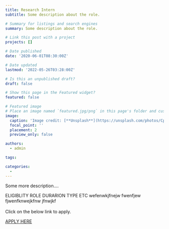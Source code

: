 ```yaml
---
title: Research Intern
subtitle: Some description about the role.

# Summary for listings and search engines
summary: Some description about the role.

# Link this post with a project
projects: []

# Date published
date: '2020-06-01T08:30:00Z'

# Date updated
lastmod: '2022-05-26T03:28:00Z'

# Is this an unpublished draft?
draft: false

# Show this page in the Featured widget?
featured: false

# Featured image
# Place an image named `featured.jpg/png` in this page's folder and customize its options here.
image:
  caption: 'Image credit: [**Unsplash**](https://unsplash.com/photos/CpkOjOcXdUY)'
  focal_point: ''
  placement: 2
  preview_only: false

authors:
  - admin

tags:

categories:
  - 
---
```





<div> 
  Some more description.... <br/>


  <!--     use  <br/>  for Next Line      -->
  ELIGIBLITY
  ROLE
  DURARION
  TYPE
  ETC
  wefenwkjfnejw fwenfjew fjwenfknwejkfnw jfnwjkf<br/><br/>
  Click on the below link to apply.<br/>

  <a href = "https://applylink.com" >APPLY HERE </a>

  <br/>
</div>


